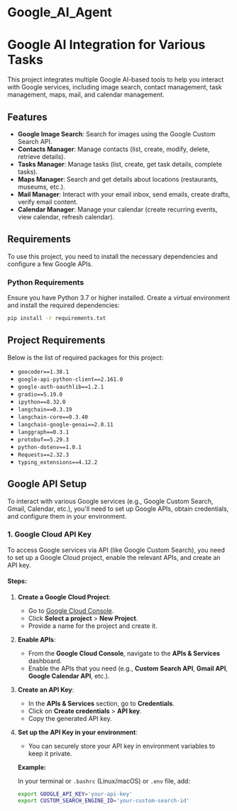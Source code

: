 # Google_AI_Agent

# Google AI Integration for Various Tasks

This project integrates multiple Google AI-based tools to help you interact with Google services, including image search, contact management, task management, maps, mail, and calendar management.

## Features

- **Google Image Search**: Search for images using the Google Custom Search API.
- **Contacts Manager**: Manage contacts (list, create, modify, delete, retrieve details).
- **Tasks Manager**: Manage tasks (list, create, get task details, complete tasks).
- **Maps Manager**: Search and get details about locations (restaurants, museums, etc.).
- **Mail Manager**: Interact with your email inbox, send emails, create drafts, verify email content.
- **Calendar Manager**: Manage your calendar (create recurring events, view calendar, refresh calendar).

## Requirements

To use this project, you need to install the necessary dependencies and configure a few Google APIs. 

### Python Requirements

Ensure you have Python 3.7 or higher installed. Create a virtual environment and install the required dependencies:

```bash
pip install -r requirements.txt

```
## Project Requirements

Below is the list of required packages for this project:

- `geocoder==1.38.1`
- `google-api-python-client==2.161.0`
- `google-auth-oauthlib==1.2.1`
- `gradio==5.19.0`
- `ipython==8.32.0`
- `langchain==0.3.19`
- `langchain-core==0.3.40`
- `langchain-google-genai==2.0.11`
- `langgraph==0.3.1`
- `protobuf==5.29.3`
- `python-dotenv==1.0.1`
- `Requests==2.32.3`
- `typing_extensions==4.12.2`

## Google API Setup

To interact with various Google services (e.g., Google Custom Search, Gmail, Calendar, etc.), you'll need to set up Google APIs, obtain credentials, and configure them in your environment.

### 1. Google Cloud API Key

To access Google services via API (like Google Custom Search), you need to set up a Google Cloud project, enable the relevant APIs, and create an API key.

#### Steps:
1. **Create a Google Cloud Project**:
   - Go to [Google Cloud Console](https://console.cloud.google.com/).
   - Click **Select a project** > **New Project**.
   - Provide a name for the project and create it.

2. **Enable APIs**:
   - From the **Google Cloud Console**, navigate to the **APIs & Services** dashboard.
   - Enable the APIs that you need (e.g., **Custom Search API**, **Gmail API**, **Google Calendar API**, etc.).
   
3. **Create an API Key**:
   - In the **APIs & Services** section, go to **Credentials**.
   - Click on **Create credentials** > **API key**.
   - Copy the generated API key.

4. **Set up the API Key in your environment**:
   - You can securely store your API key in environment variables to keep it private.

   **Example:**

   In your terminal or `.bashrc` (Linux/macOS) or `.env` file, add:

   ```bash
   export GOOGLE_API_KEY='your-api-key'
   export CUSTOM_SEARCH_ENGINE_ID='your-custom-search-id'
